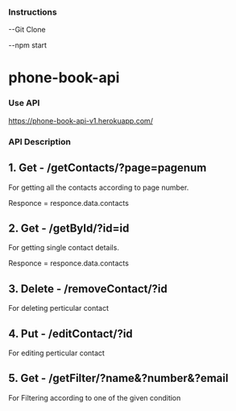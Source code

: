
### Instructions 

--Git Clone 

--npm start



# phone-book-api

### Use API
https://phone-book-api-v1.herokuapp.com/

### API Description 

## 1. Get - /getContacts/?page=pagenum 

For getting all the contacts according to page number.

Responce = responce.data.contacts

## 2. Get - /getById/?id=id 

For getting single contact details.

Responce  = responce.data.contacts

## 3. Delete - /removeContact/?id

For deleting perticular contact

## 4. Put - /editContact/?id

For editing perticular contact

## 5. Get - /getFilter/?name&?number&?email

For Filtering according to one of the given condition



